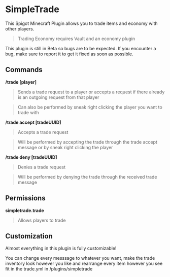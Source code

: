 # SimpleTrade
This Spigot Minecraft Plugin allows you to trade items and economy with other players.

> Trading Economy requires Vault and an economy plugin

This plugin is still in Beta so bugs are to be expected. If you encounter a bug, make sure to report it to get it fixed as soon as possible.

## Commands
**/trade [player]**
> Sends a trade request to a player or accepts a request if there already is an outgoing request from that player

> Can also be performed by sneak right clicking the player you want to trade with

**/trade accept [tradeUUID]**
> Accepts a trade request

> Will be performed by accepting the trade through the trade accept message or by sneak right clicking the player

**/trade deny [tradeUUID]**
> Denies a trade request

> Will be performed by denying the trade through the received trade message

## Permissions
**simpletrade.trade**
> Allows players to trade

## Customization
Almost everything in this plugin is fully customizable!

You can change every messsage to whatever you want, make the trade inventory look however you like and rearrange every item however you see fit in the trade.yml in /plugins/simpletrade
